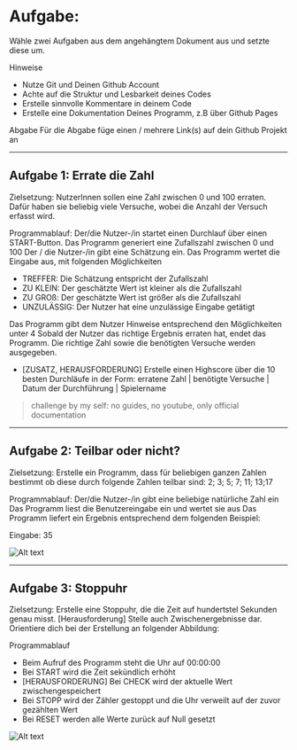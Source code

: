 # Aufgabe:

Wähle zwei Aufgaben aus dem angehängtem Dokument aus und setzte diese um.

Hinweise

- Nutze Git und Deinen Github Account
- Achte auf die Struktur und Lesbarkeit deines Codes
- Erstelle sinnvolle Kommentare in deinem Code
- Erstelle eine Dokumentation Deines Programm, z.B über Github Pages

Abgabe
Für die Abgabe füge einen / mehrere Link(s) auf dein Github Projekt an

---

## Aufgabe 1: Errate die Zahl

Zielsetzung:
NutzerInnen sollen eine Zahl zwischen 0 und 100 erraten. Dafür haben sie beliebig viele Versuche, wobei die Anzahl der Versuch erfasst wird.

Programmablauf:
Der/die Nutzer-/in startet einen Durchlauf über einen START-Button.
Das Programm generiert eine Zufallszahl zwischen 0 und 100
Der / die Nutzer-/in gibt eine Schätzung ein.
Das Programm wertet die Eingabe aus, mit folgenden Möglichkeiten

- TREFFER: Die Schätzung entspricht der Zufallszahl
- ZU KLEIN: Der geschätzte Wert ist kleiner als die Zufallszahl
- ZU GROß: Der geschätzte Wert ist größer als die Zufallszahl
- UNZULÄSSIG: Der Nutzer hat eine unzulässige Eingabe getätigt

Das Programm gibt dem Nutzer Hinweise entsprechend den Möglichkeiten unter 4
Sobald der Nutzer das richtige Ergebnis erraten hat, endet das Programm. Die richtige Zahl sowie die benötigten
Versuche werden ausgegeben.

- [ZUSATZ, HERAUSFORDERUNG] Erstelle einen Highscore über die 10 besten Durchläufe in der Form:
  erratene Zahl | benötigte Versuche | Datum der Durchführung | Spielername

> challenge by my self: no guides, no youtube, only official documentation

---

## Aufgabe 2: Teilbar oder nicht?

Zielsetzung: Erstelle ein Programm, dass für beliebigen ganzen Zahlen bestimmt ob diese durch folgende Zahlen teilbar sind: 2; 3; 5; 7; 11; 13;17

Programmablauf:
Der/die Nutzer-/in gibt eine beliebige natürliche Zahl ein
Das Programm liest die Benutzereingabe ein und wertet sie aus
Das Programm liefert ein Ergebnis entsprechend dem folgenden Beispiel:

Eingabe: 35

![Alt text](/uebungsaufgaben/%C3%9CA-30-11-22/img/Screenshot%202022-11-30%20100424.png)

---

## Aufgabe 3: Stoppuhr

Zielsetzung:
Erstelle eine Stoppuhr, die die Zeit auf hundertstel Sekunden genau misst.
[Herausforderung] Stelle auch Zwischenergebnisse dar.
Orientiere dich bei der Erstellung an folgender Abbildung:

Programmablauf

- Beim Aufruf des Programm steht die Uhr auf 00:00:00
- Bei START wird die Zeit sekündlich erhöht
- [HERAUSFORDERUNG] Bei CHECK wird der aktuelle Wert zwischengespeichert
- Bei STOPP wird der Zähler gestoppt und die Uhr verweilt auf der zuvor gezählten Wert
- Bei RESET werden alle Werte zurück auf Null gesetzt

![Alt text](/uebungsaufgaben/%C3%9CA-30-11-22/img/Screenshot%202022-11-30%20095700.png)
